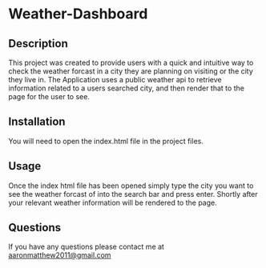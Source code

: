 # Weather-Dashboard

## Description
This project was created to provide users with a quick and intuitive way to check the weather forcast in a city they are planning on visiting or the city they live in. The Application uses a public weather api to retrieve information related to a users searched city, and then render that to the page for the user to see. 

## Installation
You will need to open the index.html file in the project files.

## Usage
Once the index html file has been opened simply type the city you want to see the weather forcast of into the search bar and press enter. Shortly after your relevant weather information will be rendered to the page. 

## Questions
If you have any questions please contact me at aaronmatthew2011@gmail.com